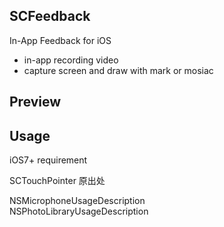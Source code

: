## SCFeedback

In-App Feedback for iOS  

* in-app recording video  
* capture screen and draw with mark or mosiac

## Preview



## Usage
iOS7+ requirement  

SCTouchPointer 原出处


NSMicrophoneUsageDescription  
NSPhotoLibraryUsageDescription  